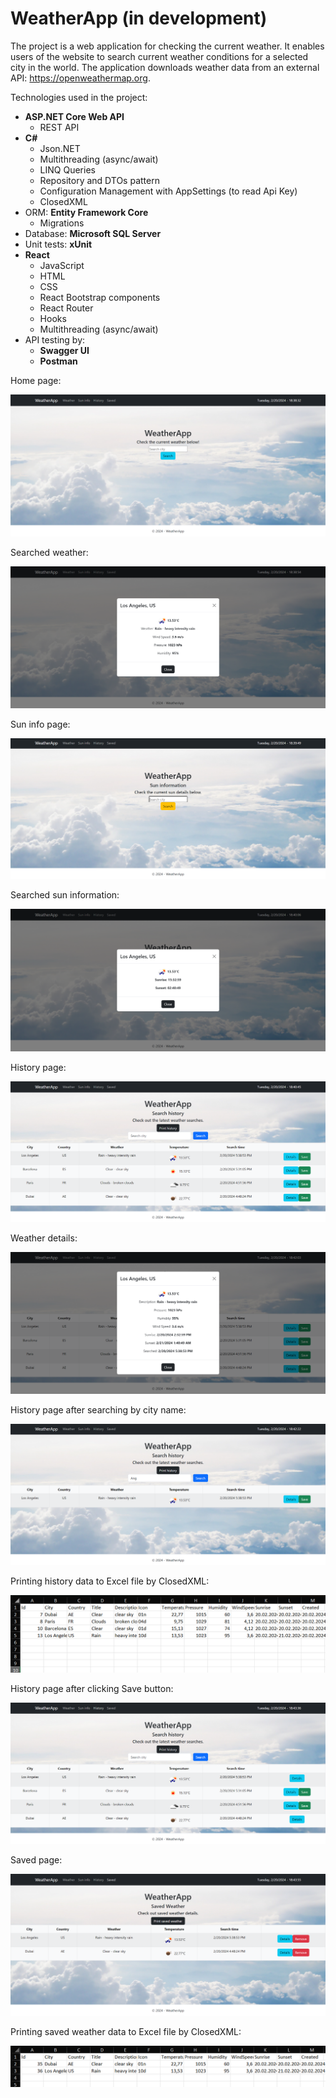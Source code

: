 # WeatherApp (in development)

The project is a web application for checking the current weather. It enables users of the website to search current weather conditions for a selected city in the world. The application downloads weather data from an external API: https://openweathermap.org.

Technologies used in the project:
- **ASP.NET Core Web API**
  - REST API
- **C#**
  - Json.NET
  - Multithreading (async/await)
  - LINQ Queries
  - Repository and DTOs pattern
  - Configuration Management with AppSettings (to read Api Key)
  - ClosedXML
- ORM: **Entity Framework Core**
  - Migrations
- Database: **Microsoft SQL Server**
- Unit tests: **xUnit**
- **React**
  - JavaScript
  - HTML
  - CSS
  - React Bootstrap components
  - React Router
  - Hooks
  - Multithreading (async/await)
- API testing by:
  - **Swagger UI**
  - **Postman**

Home page:

![Home page](https://github.com/karoldziadkowiec/WeatherApp/blob/master/github-images/1.png)

Searched weather:

![Searched weather](https://github.com/karoldziadkowiec/WeatherApp/blob/master/github-images/2.png)

Sun info page:

![Sun info page](https://github.com/karoldziadkowiec/WeatherApp/blob/master/github-images/3.png)

Searched sun information:

![Searched sun information](https://github.com/karoldziadkowiec/WeatherApp/blob/master/github-images/4.png)

History page:

![History page](https://github.com/karoldziadkowiec/WeatherApp/blob/master/github-images/5.png)

Weather details:

![Weather details](https://github.com/karoldziadkowiec/WeatherApp/blob/master/github-images/6.png)

History page after searching by city name:

![History page2](https://github.com/karoldziadkowiec/WeatherApp/blob/master/github-images/7.png)

Printing history data to Excel file by ClosedXML:

![Printed history data](https://github.com/karoldziadkowiec/WeatherApp/blob/master/github-images/8.png)

History page after clicking Save button:

![History page3](https://github.com/karoldziadkowiec/WeatherApp/blob/master/github-images/9.png)

Saved page:

![Saved page](https://github.com/karoldziadkowiec/WeatherApp/blob/master/github-images/10.png)

Printing saved weather data to Excel file by ClosedXML:

![Printing saved weather data](https://github.com/karoldziadkowiec/WeatherApp/blob/master/github-images/11.png)
